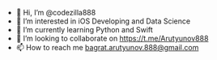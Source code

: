 - 👋 Hi, I’m @codezilla888
- 👀 I’m interested in iOS Developing and Data Science
- 🌱 I’m currently learning Python and Swift
- 💞️ I’m looking to collaborate on https://t.me/Arutyunov888
- 📫 How to reach me bagrat.arutyunov.888@gmail.com

<!---
codezilla888/codezilla888 is a ✨ special ✨ repository because its `README.md` (this file) appears on your GitHub profile.
You can click the Preview link to take a look at your changes.
--->
